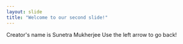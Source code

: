 ```yaml
---
layout: slide
title: "Welcome to our second slide!"
---
```

Creator's name is Sunetra Mukherjee
Use the left arrow to go back!
